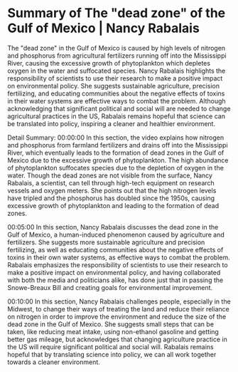 # Summary of The "dead zone" of the Gulf of Mexico | Nancy Rabalais

The "dead zone" in the Gulf of Mexico is caused by high levels of nitrogen and phosphorus from agricultural fertilizers running off into the Mississippi River, causing the excessive growth of phytoplankton which depletes oxygen in the water and suffocated species. Nancy Rabalais highlights the responsibility of scientists to use their research to make a positive impact on environmental policy. She suggests sustainable agriculture, precision fertilizing, and educating communities about the negative effects of toxins in their water systems are effective ways to combat the problem. Although acknowledging that significant political and social will are needed to change agricultural practices in the US, Rabalais remains hopeful that science can be translated into policy, inspiring a cleaner and healthier environment.

Detail Summary: 
00:00:00
In this section, the video explains how nitrogen and phosphorus from farmland fertilizers and drains off into the Mississippi River, which eventually leads to the formation of dead zones in the Gulf of Mexico due to the excessive growth of phytoplankton. The high abundance of phytoplankton suffocates species due to the depletion of oxygen in the water. Though the dead zones are not visible from the surface, Nancy Rabalais, a scientist, can tell through high-tech equipment on research vessels and oxygen meters. She points out that the high nitrogen levels have tripled and the phosphorus has doubled since the 1950s, causing excessive growth of phytoplankton and leading to the formation of dead zones.

00:05:00
In this section, Nancy Rabalais discusses the dead zone in the Gulf of Mexico, a human-induced phenomenon caused by agriculture and fertilizers. She suggests more sustainable agriculture and precision fertilizing, as well as educating communities about the negative effects of toxins in their own water systems, as effective ways to combat the problem. Rabalais emphasizes the responsibility of scientists to use their research to make a positive impact on environmental policy, and having collaborated with both the media and politicians alike, has done just that in passing the Snowe-Breaux Bill and creating goals for environmental improvement.

00:10:00
In this section, Nancy Rabalais challenges people, especially in the Midwest, to change their ways of treating the land and reduce their reliance on nitrogen in order to improve the environment and reduce the size of the dead zone in the Gulf of Mexico. She suggests small steps that can be taken, like reducing meat intake, using non-ethanol gasoline and getting better gas mileage, but acknowledges that changing agriculture practice in the US will require significant political and social will. Rabalais remains hopeful that by translating science into policy, we can all work together towards a cleaner environment.


